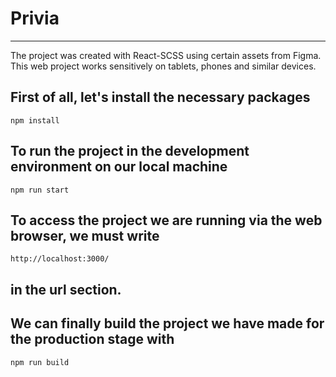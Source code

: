 # Privia
------

The project was created with React-SCSS using certain assets from Figma. This web project works sensitively on tablets, phones and similar devices.

## First of all, let's install the necessary packages
```
npm install
```

## To run the project in the development environment on our local machine
```
npm run start
```

## To access the project we are running via the web browser, we must write
```
http://localhost:3000/
```
## in the url section.

## We can finally build the project we have made for the production stage with
```
npm run build
```
